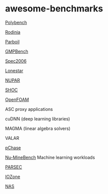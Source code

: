 
# awesome-benchmarks

[Polybench](http://web.cse.ohio-state.edu/~pouchet.2/software/polybench/)

[Rodinia](http://www.cs.virginia.edu/~skadron/wiki/rodinia/index.php/Rodinia:Accelerating_Compute-Intensive_Applications_with_Accelerators)

[Parboil](http://impact.crhc.illinois.edu/parboil/parboil.aspx)

[GMPBench](https://gmplib.org/gmpbench.html)

[Spec2006](https://www.spec.org/cpu2006/)

[Lonestar](http://iss.ices.utexas.edu/?p=projects/galois/lonestar)
 
[NUPAR](https://github.com/fninaparavecino/nupar-bench)
 
[SHOC](https://github.com/vetter/shoc/wiki)
 
[OpenFOAM]()

ASC proxy applications 

cuDNN (deep learning
libraries) 

MAGMA (linear algebra solvers)

VALAR

[pChase](https://github.com/maleadt/pChase)

[Nu-MineBench](http://cucis.ece.northwestern.edu/projects/DMS/MineBenchDownload.html)
Machine learning workloads

[PARSEC](http://parsec.cs.princeton.edu/)

[IOZone](http://www.iozone.org/)

[NAS](https://www.nas.nasa.gov/publications/npb.html)
